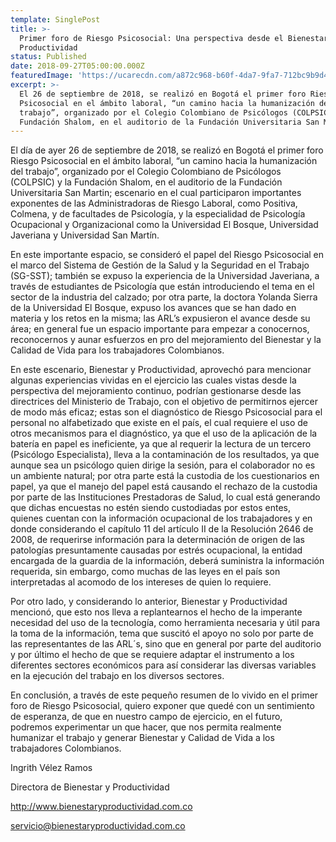 ```yaml
---
template: SinglePost
title: >-
  Primer foro de Riesgo Psicosocial: Una perspectiva desde el Bienestar y la
  Productividad
status: Published
date: 2018-09-27T05:00:00.000Z
featuredImage: 'https://ucarecdn.com/a872c968-b60f-4da7-9fa7-712bc9b9d43e/Anxietyfinal.webp'
excerpt: >-
  El 26 de septiembre de 2018, se realizó en Bogotá el primer foro Riesgo
  Psicosocial en el ámbito laboral, “un camino hacia la humanización del
  trabajo”, organizado por el Colegio Colombiano de Psicólogos (COLPSIC) y la
  Fundación Shalom, en el auditorio de la Fundación Universitaria San Martín.
---
```

El día de ayer 26 de septiembre de 2018, se realizó en Bogotá el primer foro Riesgo Psicosocial en el ámbito laboral, “un camino hacia la humanización del trabajo”, organizado por el Colegio Colombiano de Psicólogos (COLPSIC) y la Fundación Shalom, en el auditorio de la Fundación Universitaria San Martin; escenario en el cual participaron importantes exponentes de las Administradoras de Riesgo Laboral, como Positiva, Colmena, y de facultades de Psicología, y la especialidad de Psicología Ocupacional y Organizacional como la Universidad El Bosque, Universidad Javeriana y Universidad San Martín.



En este importante espacio, se consideró el papel del Riesgo Psicosocial en el marco del Sistema de Gestión de la Salud y la Seguridad en el Trabajo (SG-SST); también se expuso la experiencia de la Universidad Javeriana, a través de estudiantes de Psicología que están introduciendo el tema en el sector de la industria del calzado; por otra parte, la doctora Yolanda Sierra de la Universidad El Bosque, expuso los avances que se han dado en materia y los retos en la misma; las ARL’s expusieron el avance desde su área; en general fue un espacio importante para empezar a conocernos, reconocernos y aunar esfuerzos en pro del mejoramiento del Bienestar y la Calidad de Vida para los trabajadores Colombianos.



En este escenario, Bienestar y Productividad, aprovechó para mencionar algunas experiencias vividas en el ejercicio las cuales vistas desde la perspectiva del mejoramiento continuo, podrían gestionarse desde las directrices del Ministerio de Trabajo, con el objetivo de permitirnos ejercer de modo más eficaz; estas son el diagnóstico de Riesgo Psicosocial para el personal no alfabetizado que existe en el país, el cual requiere el uso de otros mecanismos para el diagnóstico, ya que el uso de la aplicación de la batería en papel es ineficiente, ya que al requerir la lectura de un tercero (Psicólogo Especialista), lleva a la contaminación de los resultados, ya que aunque sea un psicólogo quien dirige la sesión, para el colaborador no es un ambiente natural; por otra parte está la custodia de los cuestionarios en papel, ya que el manejo del papel está causando el rechazo de la custodia por parte de las Instituciones Prestadoras de Salud, lo cual está generando que dichas encuestas no estén siendo custodiadas por estos entes, quienes cuentan con la información ocupacional de los trabajadores y en donde considerando el capítulo 11 del artículo II de la Resolución 2646 de 2008, de requerirse información para la determinación de origen de las patologías presuntamente causadas por estrés ocupacional, la entidad encargada de la guardia de la información, deberá suministra la información requerida, sin embargo, como muchas de las leyes en el país son interpretadas al acomodo de los intereses de quien lo requiere.



Por otro lado, y considerando lo anterior, Bienestar y Productividad mencionó, que esto nos lleva a replantearnos el hecho de la imperante necesidad del uso de la tecnología, como herramienta necesaria y útil para la toma de la información, tema que suscitó el apoyo no solo por parte de las representantes de las ARL´s, sino que en general por parte del auditorio y por último el hecho de que se requiere adaptar el instrumento a los diferentes sectores económicos para así considerar las diversas variables en la ejecución del trabajo en los diversos sectores.



En conclusión, a través de este pequeño resumen de lo vivido en el primer foro de Riesgo Psicosocial, quiero exponer que quedé con un sentimiento de esperanza, de que en nuestro campo de ejercicio, en el futuro, podremos experimentar un que hacer, que nos permita realmente humanizar el trabajo y generar Bienestar y Calidad de Vida a los trabajadores Colombianos.



Ingrith Vélez Ramos



Directora de Bienestar y Productividad



http://www.bienestaryproductividad.com.co



servicio@bienestaryproductividad.com.co
